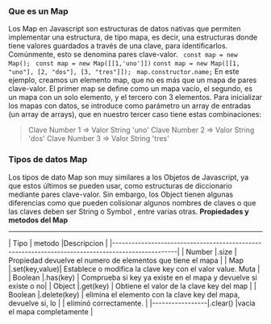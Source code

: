 ### Que es un Map
Los Map en Javascript son estructuras de datos nativas que permiten implementar una estructura,
 de tipo mapa, es decir, una estructuras donde tiene valores guardados a través de una clave,
  para identificarlos. Comúnmente, esto se denomina pares clave-valor.
  ``` const map = new Map();```
  ``` const map = new Map([[1,'uno']])```
  ```const map = new Map([[1, "uno"], [2, "dos"], [3, "tres"]]);```
  ``` map.constructor.name;```
En este ejemplo, creamos un elemento map, que no es más que un mapa de pares clave-valor. 
El primer map se define como un mapa vacío, el segundo, es un mapa con un solo elemento, 
y el tercero con 3 elementos. 
Para inicializar los mapas con datos, se introduce como parámetro un array de entradas (un array de arrays), 
que en nuestro tercer caso tiene estas combinaciones: 
>Clave Number 1 => Valor String 'uno'
>Clave Number 2 => Valor String 'dos'
>Clave Number 3 => Valor String 'tres'

### Tipos de datos Map
Los tipos de dato Map son muy similares a los Objetos de Javascript, ya que estos últimos se pueden usar, 
como estructuras de diccionario mediante pares clave-valor. Sin embargo, los Object tienen algunas diferencias 
como que pueden colisionar algunos nombres de claves o que las claves deben ser String o Symbol , entre varias otras.
**Propiedades y metodos del Map**
___________________________________________________________________________________________________
|  Tipo           | metodo        |Descripcion                                                     |
|--------------------------------------------------------------------------------------------------|
| Number          |.size          | Propiedad devuelve el numero de elementos que tiene el mapa    |
| Map             |.set(key,value)| Establece o modifica la clave key con el valor value. Muta     |
| Boolean         |.has(key)      | Comprueba si key ya existe en el mapa y devuelve si existe o no|
| Object          |.get(key)      | Obtiene el valor de la clave key del map                       |
| Boolean         |.delete(key)   | elimina el elemento con la clave key del mapa, devuelve si, lo |
|                                    eliminó correctamente.                                        |
|-----------------|.clear()       |vacia el mapa completamente                                     |
